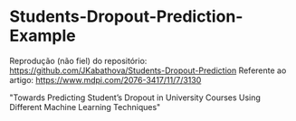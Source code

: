 # Students-Dropout-Prediction-Example

Reprodução (não fiel) do repositório: https://github.com/JKabathova/Students-Dropout-Prediction
Referente ao artigo: https://www.mdpi.com/2076-3417/11/7/3130

"Towards Predicting Student’s Dropout in University Courses Using Different Machine Learning Techniques"
